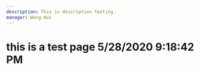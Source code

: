 ```yaml
---
description: This is description testing
manager: Wang.Hui
---
```

# this is a test page 5/28/2020 9:18:42 PM